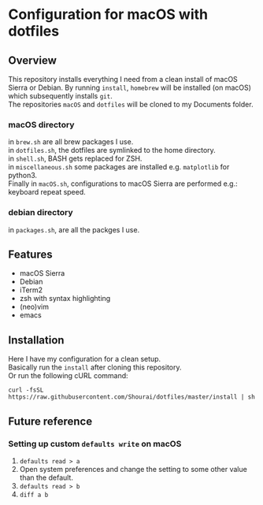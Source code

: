 # Configuration for macOS with dotfiles

## Overview
This repository installs everything I need from a clean install of macOS Sierra or Debian.
By running `install`, `homebrew` will be installed (on macOS) which subsequently installs `git`.  
The repositories `macOS` and `dotfiles` will be cloned to my Documents folder.

### macOS directory
in `brew.sh` are all brew packages I use.   
in `dotfiles.sh`, the dotfiles are symlinked to the home directory.  
in `shell.sh`, BASH gets replaced for ZSH.  
in `miscellaneous.sh` some packages are installed e.g. `matplotlib` for python3.  
Finally in `macOS.sh`, configurations to macOS Sierra are performed e.g.: keyboard repeat speed.  

###  debian directory
in `packages.sh`, are all the packges I use.

## Features
- macOS Sierra
- Debian
- iTerm2
- zsh with syntax highlighting
- (neo)vim
- emacs

## Installation
Here I have my configuration for a clean setup.  
Basically run the `install` after cloning this repository.  
Or run the following cURL command:  
```
curl -fsSL https://raw.githubusercontent.com/Shourai/dotfiles/master/install | sh
```

## Future reference

### Setting up custom `defaults write` on macOS
1. `defaults read > a`
2. Open system preferences and change the setting to some other value than the default.
3. `defaults read > b`
4. `diff a b`
